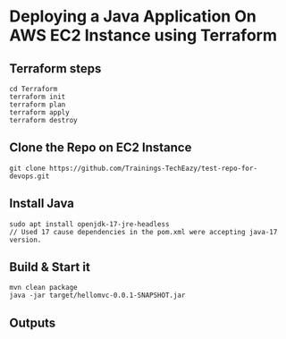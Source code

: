 # Deploying a Java Application On AWS EC2 Instance using Terraform 

## Terraform steps
```
cd Terraform
terraform init
terraform plan
terraform apply
terraform destroy
```

## Clone the Repo on EC2 Instance
```
git clone https://github.com/Trainings-TechEazy/test-repo-for-devops.git
```

## Install Java
```
sudo apt install openjdk-17-jre-headless
// Used 17 cause dependencies in the pom.xml were accepting java-17 version.
```

## Build & Start it
```
mvn clean package
java -jar target/hellomvc-0.0.1-SNAPSHOT.jar
```

## Outputs


